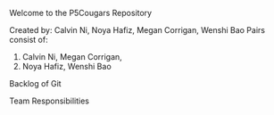  Welcome to the P5Cougars Repository
 
Created by: Calvin Ni, Noya Hafiz, Megan Corrigan, Wenshi Bao
Pairs consist of:
1. Calvin Ni, Megan Corrigan, 
2. Noya Hafiz, Wenshi Bao

Backlog of Git


Team Responsibilities

